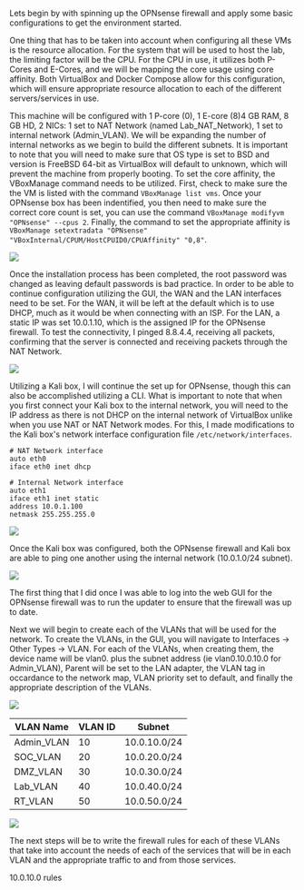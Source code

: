 Lets begin by with spinning up the OPNsense firewall and apply some basic configurations to get the environment started.

One thing that has to be taken into account when configuring all these VMs is the resource allocation. For the system that will be used to host the lab, the limiting factor will be the CPU. For the CPU in use, it utilizes both P-Cores and E-Cores, and we will be mapping the core usage using core affinity. Both VirtualBox and Docker Compose allow for this configuration, which will ensure appropriate resource allocation to each of the different servers/services in use.

This machine will be configured with 1 P-core (0), 1 E-core (8)4 GB	RAM, 8 GB HD, 2 NICs: 1 set to NAT Network (named Lab_NAT_Network), 1 set to internal network (Admin_VLAN). We will be expanding the number of internal networks as we begin to build the different subnets. It is important to note that you will need to make sure that OS type is set to BSD and version is FreeBSD 64-bit as VirtualBox will default to unknown, which will prevent the machine from properly booting. To set the core affinity, the VBoxManage command needs to be utilized. First, check to make sure the the VM is listed with the command `VBoxManage list vms`. Once your OPNsense box has been indentified, you then need to make sure the correct core count is set, you can use the command `VBoxManage modifyvm "OPNsense" --cpus 2`. Finally, the command to set the appropriate affinity is `VBoxManage setextradata "OPNsense" "VBoxInternal/CPUM/HostCPUID0/CPUAffinity" "0,8"`.

<!-- photo[OPNsense cpu affinity] -->
<img src="https://i.imgur.com/sQGsTQK.png"/>



Once the installation process has been completed, the root password was changed as leaving default passwords is bad practice. In order to be able to continue configuration utilizing the GUI, the WAN and the LAN interfaces need to be set. For the WAN, it will be left at the default which is to use DHCP, much as it would be when connecting with an ISP. For the LAN, a static IP was set 10.0.1.10, which is the assigned IP for the OPNsense firewall. To test the connectivity, I pinged 8.8.4.4, receiving all packets, confirming that the server is connected and receiving packets through the NAT Network.

<!-- photo[Opnsense_connect_confirm] -->
<img src="https://i.imgur.com/TI2ST16.png"/>

Utilizing a Kali box, I will continue the set up for OPNsense, though this can also be accomplished utilizing a CLI. What is important to note that when you first connect your Kali box to the internal network, you will need to the IP address as there is not DHCP on the internal network of VirtualBox unlike when you use NAT or NAT Network modes. For this, I made modifications to the Kali box's network interface configuration file `/etc/network/interfaces`.

```
# NAT Network interface
auto eth0
iface eth0 inet dhcp

# Internal Network interface
auto eth1
iface eth1 inet static
address 10.0.1.100
netmask 255.255.255.0
```

<!-- photo[Kali box network config]-->
<img src="https://i.imgur.com/B3R015Z.png"/>

Once the Kali box was configured, both the OPNsense firewall and Kali box are able to ping one another using the internal network (10.0.1.0/24 subnet).

<!-- photo[Kali-opnsense ping connect] -->
<img src="https://i.imgur.com/QwF42GQ.png"/>

The first thing that I did once I was able to log into the web GUI for the OPNsense firewall was to run the updater to ensure that the firewall was up to date. 

Next we will begin to create each of the VLANs that will be used for the network. To create the VLANs, in the GUI, you will navigate to Interfaces -> Other Types -> VLAN. For each of the VLANs, when creating them, the device name will be vlan0. plus the subnet address (ie vlan0.10.0.10.0 for Admin_VLAN), Parent will be set to the LAN adapter, the VLAN tag in occardance to the network map, VLAN priority set to default, and finally the appropriate description of the VLANs.

<!-- photo[VLAN config] -->
<img src="https://i.imgur.com/b8E75Dm.png"/>

| VLAN Name  | VLAN ID | Subnet         |
|------------|---------|----------------|
| Admin_VLAN | 10      | 10.0.10.0/24    |
| SOC_VLAN   | 20      | 10.0.20.0/24    |
| DMZ_VLAN   | 30      | 10.0.30.0/24    |
| Lab_VLAN   | 40      | 10.0.40.0/24    |
| RT_VLAN    | 50      | 10.0.50.0/24    |

<!-- photo[VLAN list] -->
<img src="https://i.imgur.com/iOUtUXd.png"/>

The next steps will be to write the firewall rules for each of these VLANs that take into account the needs of each of the services that will be in each VLAN and the appropriate traffic to and from those services.

10.0.10.0 rules